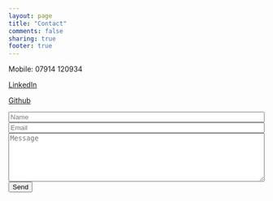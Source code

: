 ```yaml
---
layout: page
title: "Contact"
comments: false
sharing: true
footer: true
---
```


<p>&#77;&#111;&#98;&#105;&#108;&#101;&#58; &#48;&#55;&#57;&#49;&#52; &#49;&#50;&#48;&#57;&#51;&#52;</p>

<p><a href="https://www.linkedin.com/pub/mark-purser/6/3a7/404">LinkedIn</a></p>

<p><a href="https://github.com/markpurser">Github</a></p>


<form action="https://www.enformed.io/mt25iw3p" method="POST">
	<div class="form-group">
		<input style="width:100%" name="first_name" placeholder="Name" type="text" class="form-control" required="required"/>
	</div>
	<div class="form-group">
		<input style="width:100%" name="email" placeholder="Email" type="email" required="required"/>
	</div>
	<div class="form-group">
		<textarea rows="6" style="width:100%" name="message" placeholder="Message" type="text" class="form-control" required="required"></textarea>
	</div>
	<input type="hidden" name="*honeypot" />
	<input type="submit" value="Send"/>
</form>


